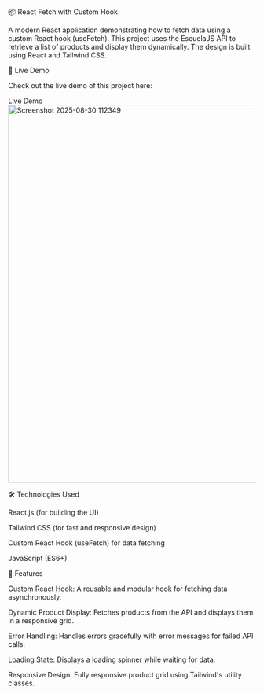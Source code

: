 📦 React Fetch with Custom Hook

A modern React application demonstrating how to fetch data using a custom React hook (useFetch). This project uses the EscuelaJS API to retrieve a list of products and display them dynamically. The design is built using React and Tailwind CSS.

🚀 Live Demo

Check out the live demo of this project here:

Live Demo
<img width="1366" height="768" alt="Screenshot 2025-08-30 112349" src="https://github.com/user-attachments/assets/ca6c9eea-45ef-4522-8267-91541e5d1017" />


🛠️ Technologies Used

React.js (for building the UI)

Tailwind CSS (for fast and responsive design)

Custom React Hook (useFetch) for data fetching

JavaScript (ES6+)

🎯 Features

Custom React Hook: A reusable and modular hook for fetching data asynchronously.

Dynamic Product Display: Fetches products from the API and displays them in a responsive grid.

Error Handling: Handles errors gracefully with error messages for failed API calls.

Loading State: Displays a loading spinner while waiting for data.

Responsive Design: Fully responsive product grid using Tailwind's utility classes.
